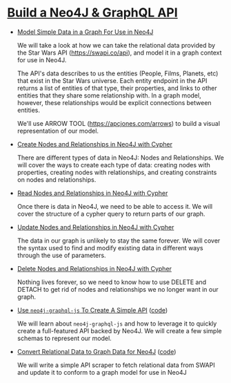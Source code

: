# [Build a Neo4J & GraphQL API](https://egghead.io/courses/build-a-neo4j-graphql-api)

* [Model Simple Data in a Graph For Use in Neo4J](https://egghead.io/lessons/egghead-model-simple-data-in-a-graph-for-use-in-neo4j)

    We will take a look at how we can take the relational data provided by the Star Wars API (https://swapi.co/api), and model it in a graph context for use in Neo4J.

    The API's data describes to us the entities (People, Films, Planets, etc) that exist in the Star Wars universe. Each entity endpoint in the API returns a list of entities of that type, their properties, and links to other entities that they share some relationship with. In a graph model, however, these relationships would be explicit connections between entities.

    We'll use ARROW TOOL (https://apcjones.com/arrows) to build a visual representation of our model.

* [Create Nodes and Relationships in Neo4J with Cypher](https://egghead.io/lessons/neo4j-create-nodes-and-relationships-in-neo4j-with-cypher)

    There are different types of data in Neo4J: Nodes and Relationships. We will cover the ways to create each type of data: creating nodes with properties, creating nodes with relationships, and creating constraints on nodes and relationships.

* [Read Nodes and Relationships in Neo4J with Cypher](https://egghead.io/lessons/egghead-read-nodes-and-relationships-in-neo4j-with-cypher)

    Once there is data in Neo4J, we need to be able to access it. We will cover the structure of a cypher query to return parts of our graph.

* [Update Nodes and Relationships in Neo4J with Cypher](https://egghead.io/lessons/egghead-update-nodes-and-relationships-in-neo4j-with-cypher)

    The data in our graph is unlikely to stay the same forever. We will cover the syntax used to find and modify existing data in different ways through the use of parameters.

* [Delete Nodes and Relationships in Neo4J with Cypher](https://egghead.io/lessons/egghead-delete-nodes-and-relationships-in-neo4j-with-cypher)

    Nothing lives forever, so we need to know how to use DELETE and DETACH to get rid of nodes and relationships we no longer want in our graph.

* [Use `neo4j-graphql-js` To Create A Simple API](https://egghead.io/lessons/egghead-use-neo4j-graphql-js-to-create-a-simple-api) ([code](https://github.com/amsross/neo4j-graphql/tree/master/lessons/06-use-neo4j-graphql-js-to-create-a-simple-api))

    We will learn about `neo4j-graphql-js` and how to leverage it to quickly create a full-featured API backed by Neo4J. We will create a few simple schemas to represent our model.

* [Convert Relational Data to Graph Data for Neo4J](https://egghead.io/lessons/egghead-convert-relational-data-to-graph-data-for-neo4j) ([code](https://github.com/amsross/neo4j-graphql/tree/master/lessons/07-convert-relational-data-to-graph-data-for-neo4j))

    We will write a simple API scraper to fetch relational data from SWAPI and update it to conform to a graph model for use in Neo4J
